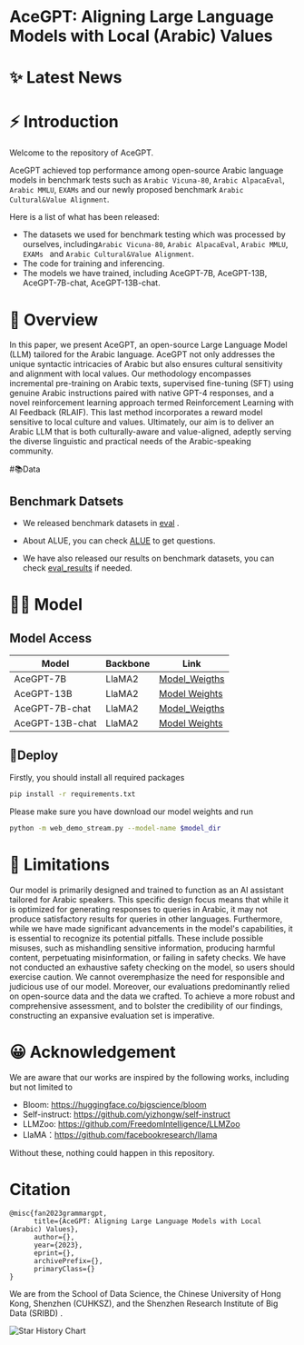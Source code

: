# AceGPT:  Aligning Large Language Models with Local (Arabic) Values

# ✨ Latest News


# ⚡ Introduction

Welcome to the repository of AceGPT.

AceGPT achieved top performance among open-source Arabic language models in benchmark tests such as `Arabic Vicuna-80`, `Arabic AlpacaEval`, `Arabic MMLU`, `EXAMs` and our newly proposed benchmark `Arabic Cultural&Value Alignment`.

Here is a list of what has been released:
* The datasets we used for benchmark testing which was processed by ourselves, including`Arabic Vicuna-80`, `Arabic AlpacaEval`, `Arabic MMLU`, `EXAMs ` and `Arabic Cultural&Value Alignment`.
* The code for training and inferencing.
* The models we have trained, including AceGPT-7B, AceGPT-13B, AceGPT-7B-chat, AceGPT-13B-chat.

# 💭 Overview
In this paper, we present AceGPT, an open-source Large Language Model (LLM) tailored for the Arabic language. AceGPT not only addresses the unique syntactic intricacies of Arabic but also ensures cultural sensitivity and alignment with local values. Our methodology encompasses incremental pre-training on Arabic texts, supervised fine-tuning (SFT) using genuine Arabic instructions paired with native GPT-4 responses, and a novel reinforcement learning approach termed Reinforcement Learning with AI Feedback (RLAIF). This last method incorporates a reward model sensitive to local culture and values. Ultimately, our aim is to deliver an Arabic LLM that is both culturally-aware and value-aligned, adeptly serving the diverse linguistic and practical needs of the Arabic-speaking community.

#📚Data
## Benchmark Datsets
* We released benchmark datasets in [eval](https://github.com/FreedomIntelligence/AceGPT/tree/main/eval) .  

  
* About ALUE, you can check [ALUE](https://www.alue.org/tasks) to get questions. 

 
* We have also released our results on benchmark datasets, you can check  [eval_results](https://github.com/FreedomIntelligence/AceGPT/tree/main/eval_results) if needed.  

# 👨‍⚕️ Model

## Model Access
| Model                | Backbone      | Link                                                                          |
|----------------------|---------------|-------------------------------------------------------------------------------|
| AceGPT-7B | LlaMA2 | [Model_Weigths](https://huggingface.co/FreedomIntelligence/AceGPT-7B) |
| AceGPT-13B     | LlaMA2  | [Model Weights](https://huggingface.co/FreedomIntelligence/AceGPT-13B)      |
| AceGPT-7B-chat | LlaMA2  | [Model_Weigths](https://huggingface.co/FreedomIntelligence/AceGPT-7B-chat) |
| AceGPT-13B-chat     | LlaMA2  | [Model Weights](https://huggingface.co/FreedomIntelligence/AceGPT-13B-chat)      |


## 🧐Deploy

Firstly, you should install all required packages
```bash
pip install -r requirements.txt
```

Please make sure you have download our model weights and run
```bash
python -m web_demo_stream.py --model-name $model_dir
```
# 🤖 Limitations
Our model is primarily designed and trained to function as an AI assistant tailored for Arabic speakers. This specific design focus means that while it is optimized for generating responses to queries in Arabic, it may not produce satisfactory results for queries in other languages. Furthermore, while we have made significant advancements in the model's capabilities, it is essential to recognize its potential pitfalls. These include possible misuses, such as mishandling sensitive information, producing harmful content, perpetuating misinformation, or failing in safety checks. We have not conducted an exhaustive safety checking on the model, so users should exercise caution. We cannot overemphasize the need for responsible and judicious use of our model. Moreover, our evaluations predominantly relied on open-source data and the data we crafted. To achieve a more robust and comprehensive assessment, and to bolster the credibility of our findings, constructing an expansive evaluation set is imperative.

# 😀 Acknowledgement

We are aware that our works are inspired by the following works, including but not limited to

- Bloom: https://huggingface.co/bigscience/bloom
- Self-instruct: https://github.com/yizhongw/self-instruct
- LLMZoo: https://github.com/FreedomIntelligence/LLMZoo
- LlaMA：https://github.com/facebookresearch/llama
  
Without these, nothing could happen in this repository.


# Citation
```
@misc{fan2023grammargpt,
      title={AceGPT: Aligning Large Language Models with Local (Arabic) Values}, 
      author={},
      year={2023},
      eprint={},
      archivePrefix={},
      primaryClass={}
}
```
We are from the School of Data Science, the Chinese University of Hong Kong, Shenzhen (CUHKSZ), and the Shenzhen Research Institute of Big Data (SRIBD) .



<picture>
  <source media="(prefers-color-scheme: dark)" srcset="https://api.star-history.com/svg?repos=FreedomIntelligence/AceGPT&type=Date&theme=dark" />
  <source media="(prefers-color-scheme: light)" srcset="https://api.star-history.com/svg?repos=FreedomIntelligence/AceGPT&type=Date" />
  <img alt="Star History Chart" src="" />
</picture>

